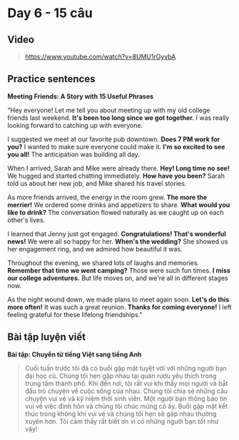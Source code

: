# Day 6 - 15 câu

## Video
> https://www.youtube.com/watch?v=8UMU1rGyvbA

## Practice sentences

**Meeting Friends: A Story with 15 Useful Phrases**

"Hey everyone! Let me tell you about meeting up with my old college friends last weekend. **It's been too long since we got together.** I was really looking forward to catching up with everyone.

I suggested we meet at our favorite pub downtown. **Does 7 PM work for you?** I wanted to make sure everyone could make it. **I'm so excited to see you all!** The anticipation was building all day.

When I arrived, Sarah and Mike were already there. **Hey! Long time no see!** We hugged and started chatting immediately. **How have you been?** Sarah told us about her new job, and Mike shared his travel stories.

As more friends arrived, the energy in the room grew. **The more the merrier!** We ordered some drinks and appetizers to share. **What would you like to drink?** The conversation flowed naturally as we caught up on each other's lives.

I learned that Jenny just got engaged. **Congratulations! That's wonderful news!** We were all so happy for her. **When's the wedding?** She showed us her engagement ring, and we admired how beautiful it was.

Throughout the evening, we shared lots of laughs and memories. **Remember that time we went camping?** Those were such fun times. **I miss our college adventures.** But life moves on, and we're all in different stages now.

As the night wound down, we made plans to meet again soon. **Let's do this more often!** It was such a great reunion. **Thanks for coming everyone!** I left feeling grateful for these lifelong friendships."

## Bài tập luyện viết

**Bài tập: Chuyển từ tiếng Việt sang tiếng Anh**

> Cuối tuần trước tôi đã có buổi gặp mặt tuyệt vời với những người bạn đại học cũ. Chúng tôi hẹn gặp nhau tại quán rượu yêu thích trong trung tâm thành phố. Khi đến nơi, tôi rất vui khi thấy mọi người và bắt đầu trò chuyện về cuộc sống của nhau. Chúng tôi chia sẻ những câu chuyện vui vẻ và kỷ niệm thời sinh viên. Một người bạn thông báo tin vui về việc đính hôn và chúng tôi chúc mừng cô ấy. Buổi gặp mặt kết thúc trong không khí vui vẻ và chúng tôi hẹn sẽ gặp nhau thường xuyên hơn. Tôi cảm thấy rất biết ơn vì có những người bạn tốt như vậy!
